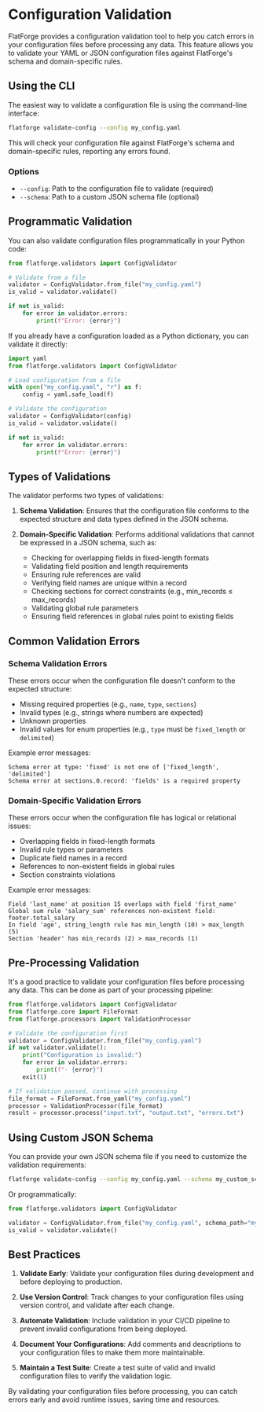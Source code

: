 # Configuration Validation

FlatForge provides a configuration validation tool to help you catch errors in your configuration files before processing any data. This feature allows you to validate your YAML or JSON configuration files against FlatForge's schema and domain-specific rules.

## Using the CLI

The easiest way to validate a configuration file is using the command-line interface:

```bash
flatforge validate-config --config my_config.yaml
```

This will check your configuration file against FlatForge's schema and domain-specific rules, reporting any errors found.

### Options

- `--config`: Path to the configuration file to validate (required)
- `--schema`: Path to a custom JSON schema file (optional)

## Programmatic Validation

You can also validate configuration files programmatically in your Python code:

```python
from flatforge.validators import ConfigValidator

# Validate from a file
validator = ConfigValidator.from_file("my_config.yaml")
is_valid = validator.validate()

if not is_valid:
    for error in validator.errors:
        print(f"Error: {error}")
```

If you already have a configuration loaded as a Python dictionary, you can validate it directly:

```python
import yaml
from flatforge.validators import ConfigValidator

# Load configuration from a file
with open("my_config.yaml", "r") as f:
    config = yaml.safe_load(f)

# Validate the configuration
validator = ConfigValidator(config)
is_valid = validator.validate()

if not is_valid:
    for error in validator.errors:
        print(f"Error: {error}")
```

## Types of Validations

The validator performs two types of validations:

1. **Schema Validation**: Ensures that the configuration file conforms to the expected structure and data types defined in the JSON schema.

2. **Domain-Specific Validation**: Performs additional validations that cannot be expressed in a JSON schema, such as:
   - Checking for overlapping fields in fixed-length formats
   - Validating field position and length requirements
   - Ensuring rule references are valid
   - Verifying field names are unique within a record
   - Checking sections for correct constraints (e.g., min_records ≤ max_records)
   - Validating global rule parameters
   - Ensuring field references in global rules point to existing fields
 
## Common Validation Errors

### Schema Validation Errors

These errors occur when the configuration file doesn't conform to the expected structure:

- Missing required properties (e.g., `name`, `type`, `sections`)
- Invalid types (e.g., strings where numbers are expected)
- Unknown properties
- Invalid values for enum properties (e.g., `type` must be `fixed_length` or `delimited`)

Example error messages:
```
Schema error at type: 'fixed' is not one of ['fixed_length', 'delimited']
Schema error at sections.0.record: 'fields' is a required property
```

### Domain-Specific Validation Errors

These errors occur when the configuration file has logical or relational issues:

- Overlapping fields in fixed-length formats
- Invalid rule types or parameters
- Duplicate field names in a record
- References to non-existent fields in global rules
- Section constraints violations

Example error messages:
```
Field 'last_name' at position 15 overlaps with field 'first_name'
Global sum rule 'salary_sum' references non-existent field: footer.total_salary
In field 'age', string_length rule has min_length (10) > max_length (5)
Section 'header' has min_records (2) > max_records (1)
```

## Pre-Processing Validation

It's a good practice to validate your configuration files before processing any data. This can be done as part of your processing pipeline:

```python
from flatforge.validators import ConfigValidator
from flatforge.core import FileFormat
from flatforge.processors import ValidationProcessor

# Validate the configuration first
validator = ConfigValidator.from_file("my_config.yaml")
if not validator.validate():
    print("Configuration is invalid:")
    for error in validator.errors:
        print(f"- {error}")
    exit(1)

# If validation passed, continue with processing
file_format = FileFormat.from_yaml("my_config.yaml")
processor = ValidationProcessor(file_format)
result = processor.process("input.txt", "output.txt", "errors.txt")
```

## Using Custom JSON Schema

You can provide your own JSON schema file if you need to customize the validation requirements:

```bash
flatforge validate-config --config my_config.yaml --schema my_custom_schema.json
```

Or programmatically:

```python
from flatforge.validators import ConfigValidator

validator = ConfigValidator.from_file("my_config.yaml", schema_path="my_custom_schema.json")
is_valid = validator.validate()
```

## Best Practices

1. **Validate Early**: Validate your configuration files during development and before deploying to production.

2. **Use Version Control**: Track changes to your configuration files using version control, and validate after each change.

3. **Automate Validation**: Include validation in your CI/CD pipeline to prevent invalid configurations from being deployed.

4. **Document Your Configurations**: Add comments and descriptions to your configuration files to make them more maintainable.

5. **Maintain a Test Suite**: Create a test suite of valid and invalid configuration files to verify the validation logic.

By validating your configuration files before processing, you can catch errors early and avoid runtime issues, saving time and resources. 